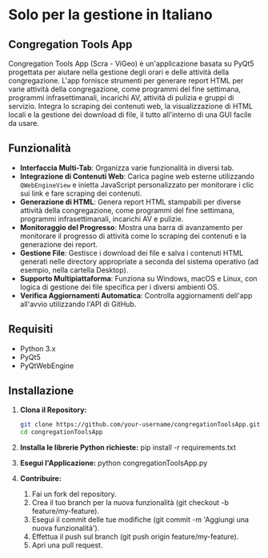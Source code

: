 # Solo per la gestione in Italiano

## Congregation Tools App

Congregation Tools App (Scra - ViGeo) è un'applicazione basata su PyQt5 progettata per aiutare nella gestione degli orari e delle attività della congregazione. L'app fornisce strumenti per generare report HTML per varie attività della congregazione, come programmi del fine settimana, programmi infrasettimanali, incarichi AV, attività di pulizia e gruppi di servizio. Integra lo scraping dei contenuti web, la visualizzazione di HTML locali e la gestione dei download di file, il tutto all'interno di una GUI facile da usare.

## Funzionalità

- **Interfaccia Multi-Tab**: Organizza varie funzionalità in diversi tab.
- **Integrazione di Contenuti Web**: Carica pagine web esterne utilizzando `QWebEngineView` e inietta JavaScript personalizzato per monitorare i clic sui link e fare scraping dei contenuti.
- **Generazione di HTML**: Genera report HTML stampabili per diverse attività della congregazione, come programmi del fine settimana, programmi infrasettimanali, incarichi AV e pulizie.
- **Monitoraggio del Progresso**: Mostra una barra di avanzamento per monitorare il progresso di attività come lo scraping dei contenuti e la generazione dei report.
- **Gestione File**: Gestisce i download dei file e salva i contenuti HTML generati nelle directory appropriate a seconda del sistema operativo (ad esempio, nella cartella Desktop).
- **Supporto Multipiattaforma**: Funziona su Windows, macOS e Linux, con logica di gestione dei file specifica per i diversi ambienti OS.
- **Verifica Aggiornamenti Automatica**: Controlla aggiornamenti dell'app all'avvio utilizzando l'API di GitHub.

## Requisiti

- Python 3.x
- PyQt5
- PyQtWebEngine

## Installazione

1. **Clona il Repository:**

   ```bash
   git clone https://github.com/your-username/congregationToolsApp.git
   cd congregationToolsApp

2. **Installa le librerie Python richieste:**
    pip install -r requirements.txt

3. **Esegui l'Applicazione:**
    python congregationToolsApp.py

4. **Contribuire:**
    1. Fai un fork del repository.
    2. Crea il tuo branch per la nuova funzionalità (git checkout -b feature/my-feature).
    3. Esegui il commit delle tue modifiche (git commit -m 'Aggiungi una nuova funzionalità').
    4. Effettua il push sul branch (git push origin feature/my-feature).
    5. Apri una pull request.
